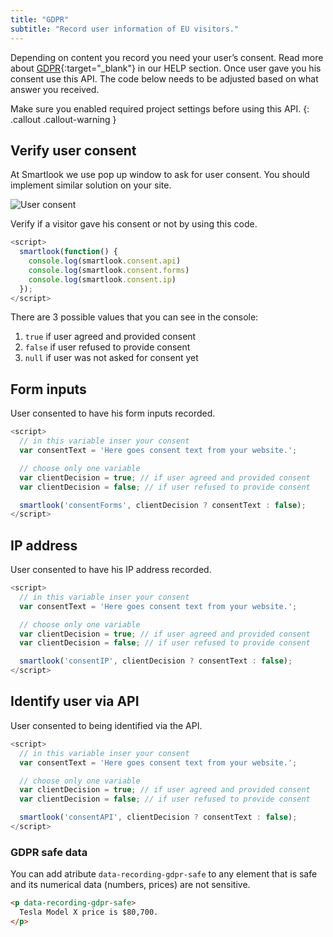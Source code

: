```yaml
---
title: "GDPR"
subtitle: "Record user information of EU visitors."
---
```


Depending on content you record you need your user’s consent. Read more about [GDPR](https://www.smartlook.com/help/gdpr/){:target="_blank"} in our HELP section. Once user gave you his consent use this API. The code below needs to be adjusted based on what answer you received.

Make sure you enabled required project settings before using this API.
{: .callout .callout-warning }

## Verify user consent

At Smartlook we use pop up window to ask for user consent. You should implement similar solution on your site.

![User consent](/assets/img/docs/gdpr/consent.png)

Verify if a visitor gave his consent or not by using this code.

```js
<script>
  smartlook(function() {
    console.log(smartlook.consent.api)
    console.log(smartlook.consent.forms)
    console.log(smartlook.consent.ip)
  });
</script>
```

There are 3 possible values that you can see in the console:

1. `true` if user agreed and provided consent
2. `false` if user refused to provide consent
3. `null` if user was not asked for consent yet

## Form inputs

User consented to have his form inputs recorded.

```js
<script>
  // in this variable inser your consent
  var consentText = 'Here goes consent text from your website.';

  // choose only one variable
  var clientDecision = true; // if user agreed and provided consent
  var clientDecision = false; // if user refused to provide consent

  smartlook('consentForms', clientDecision ? consentText : false);
</script>
```

## IP address

User consented to have his IP address recorded.

```js
<script>
  // in this variable inser your consent
  var consentText = 'Here goes consent text from your website.';

  // choose only one variable
  var clientDecision = true; // if user agreed and provided consent
  var clientDecision = false; // if user refused to provide consent

  smartlook('consentIP', clientDecision ? consentText : false);
</script>
```

## Identify user via API

User consented to being identified via the API.

```js
<script>
  // in this variable inser your consent
  var consentText = 'Here goes consent text from your website.';

  // choose only one variable
  var clientDecision = true; // if user agreed and provided consent
  var clientDecision = false; // if user refused to provide consent

  smartlook('consentAPI', clientDecision ? consentText : false);
</script>
```

### GDPR safe data

You can add atribute `data-recording-gdpr-safe` to any element that is safe and its numerical data (numbers, prices) are not sensitive.

```html
<p data-recording-gdpr-safe>
  Tesla Model X price is $80,700.
</p>
```
